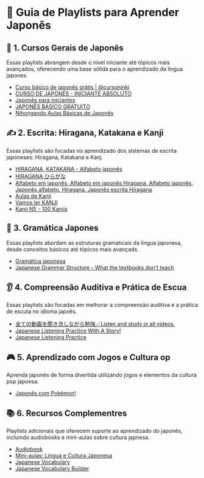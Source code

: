 # 📘 Guia de Playlists para Aprender Japonês

## 🧭 1. Cursos Gerais de Japonês
Essas playlists abrangem desde o nível iniciante até tópicos mais avançados, oferecendo uma base sólida para o aprendizado da língua japones.

- [Curso básico de japonês grátis | @cursoninki](https://www.youtube.com/playlist?list=PLB1JtIyUPtIYbo1YHrewQhuReexphNwn0)
- [CURSO DE JAPONÊS - INICIANTE ABSOLUTO](https://www.youtube.com/playlist?list=PLmEl-ZDmyZUs65276eNCYH-UAEJK-cb7c)
- [Japonês para iniciantes](https://www.youtube.com/playlist?list=PLdnY_glW0R2jr7ZPN6qlxqjElZDgbR-63)
- [JAPONÊS BÁSICO GRATUITO](https://www.youtube.com/playlist?list=PLdnY_glW0R2iIdYBNy9IhmHOuaS-NBo40)
- [Nihongando Aulas Básicas de Japonês](https://www.youtube.com/playlist?list=PLuruJuEnDubzOETaTcig3DWae6Z_NyyOr)

## ✍️ 2. Escrita: Hiragana, Katakana e Kanji
Essas playlists são focadas no aprendizado dos sistemas de escrita japoneses: Hiragana, Katakana e Kanj.

- [HIRAGANA, KATAKANA - Alfabeto japonês](https://www.youtube.com/playlist?list=PLJbVyB8ZooEvNX4H2qMC_OoSRXr1UnAxC)
- [HIRAGANA ひらがな](https://www.youtube.com/playlist?list=PLAF103AF88AD2E07D)
- [Alfabeto em japonês, Alfabeto em japonês Hiragana, Alfabeto japonês, Japonês alfabeto, Hiragana, Japonês escrita Hiragana](https://www.youtube.com/playlist?list=PL7VMwU6chXIlIKkDMAGIk4DcpKESBvnnF)
- [Aulas de Kanji](https://www.youtube.com/playlist?list=PLDCpxjz4FSAo7gWbZNcV1Zu_t3-9lWoWp)
- [Vamos ler KANJI](https://www.youtube.com/playlist?list=PL47hZ7Mbf5BnVA1YaXzheACaCQNgCj5sN)
- [Kanji N5 - 100 Kanjis](https://www.youtube.com/playlist?list=PL47hZ7Mbf5Bl-qXLXEraRCgEgZTCH4L6v)

## 🧠 3. Gramática Japones

Essas playlists abordam as estruturas gramaticais da língua japonesa, desde conceitos básicos até tópicos mais avançads.

- [Gramática japonesa](https://www.youtube.com/playlist?list=PLdnY_glW0R2h-nGSkdVTguBB8-pa1LIDk)
- [Japanese Grammar Structure - What the textbooks don't teach](https://www.youtube.com/playlist?list=PLg9uYxuZf8x9KjPQykE6c_fv4DXg8pfX0)

## 👂 4. Compreensão Auditiva e Prática de Escua

Essas playlists são focadas em melhorar a compreensão auditiva e a prática de escuta no idioma japoês.

- [全ての動画を聞き流しながら勉強／Listen and study in all videos.](https://www.youtube.com/playlist?list=PLlBlUkMqs8_o0Fzx-ZIYeYrhxn7xo5Dld)
- [Japanese Listening Practice With A Story!](https://www.youtube.com/playlist?list=PLw3Y8B8LnOzL0EPSEoCHjv0DxanN4_3xw)
- [Japanese Listening Practice](https://www.youtube.com/playlist?list=PLC88PAf8Ce7lqRslPigE3FY6ru6biqA6T)

## 🎮 5. Aprendizado com Jogos e Cultura op

Aprenda japonês de forma divertida utilizando jogos e elementos da cultura pop japoesa.

- [Japonês com Pokémon!](https://www.youtube.com/playlist?list=PLdnY_glW0R2ip7oGvPKBhkMYHMLprch7E)

## 📚 6. Recursos Complementres

Playlists adicionais que oferecem suporte ao aprendizado do japonês, incluindo audiobooks e mini-aulas sobre cultura japnesa.

- [Audiobook](https://www.youtube.com/playlist?list=PLdnY_glW0R2gW8Uf41d_ryfmlUNoKmX_5)
- [Mini-aulas: Língua e Cultura Japonesa](https://www.youtube.com/playlist?list=PLdnY_glW0R2ij7H5d4IemWxJeoB_UyeJq)
- [Japanese Vocabulary](https://www.youtube.com/playlist?list=PLoXCGxpG8mwDFh-fHgls5a6MvcMEsTyJf)
- [Japanese Vocabulary Builder](https://www.youtube.com/playlist?list=PL_DIZoVY8U_6D3vdtLl_yDE51JTHUrnLt)
